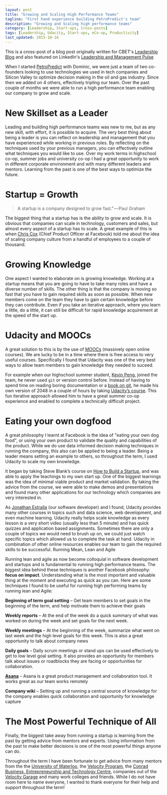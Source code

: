 ```yaml
---
layout: post
title: "Growing and Scaling High Performance Teams"
tagline: "First hand experience building PetroPredict's team"
description: "Growing and Scaling high performance teams"
category: [Leadership, Start-ups, Cross-posts] 
tags: [Leadership, Udacity, Start-ups, eCo-op, Productivity]
last_updated: 2015-10-16
---
```


This is a cross-post of a blog post originally written for CBET's [Leadership Blog](https://uwaterloo.ca/conrad-business-entrepreneurship-technology/blog/post/scaling-your-startup-team-and-knowledge) and also featured on LinkedIn's [Leadership and Management Pulse](https://www.linkedin.com/pulse/20140816182325-143036205-growing-and-scaling-high-performance-teams?trk=prof-post)  


When I started [PetroPredict](http://petropredict.com) with Dominic, we were just a team of two co-founders looking to use technologies we used in tech companies and Silicon Valley to optimize decision making in the oil and gas industry. Since then we added on 4 others, effectively tripling our team. Over the past couple of months we were able to run a high performance team enabling our company to grow and scale.

# New Skillset as a Leader

Leading and building high performance teams was new to me, but as any new skill, with effort, it is possible to acquire. The very best thing about being a leader is you can reflect on leadership and management that you have experienced while working in previous roles. By reflecting on the techniques used by your previous managers, you can effectively outline what techniques you would like to use. Over my work terms in highschool co-op, summer jobs and university co-op I had a great opportunity to work in different corporate environment and with many different leaders and mentors. Learning from the past is one of the best ways to optimize the future.

# Startup = Growth

> A startup is a company designed to grow fast.” — Paul Graham 

The biggest thing that a startup has is the ability to grow and scale. It is obvious that companies can scale in technology, customers and sales, but almost every aspect of a startup has to scale. A great example of this is when [Chris Cox](http://en.wikipedia.org/wiki/Chris_Cox_(Facebook)) (Chief Product Officer at Facebook) told me about the idea of scaling company culture from a handful of employees to a couple of thousand.

# Growing Knowledge

One aspect I wanted to elaborate on is growing knowledge. Working at a startup means that you are going to have to take many roles and have a diverse number of skills. The other thing is that the company is moving so fast that you have to gain required skills as soon as possible. When new members come on the team they have to gain certain knowledge before they can contribute. Even if you take an iterative approach, where you learn a little, do a little, it can still be difficult for rapid knowledge acquirement at the speed of the start up.

# Udacity and MOOCs

A great solution to this is by the use of [MOOCs](https://en.wikipedia.org/wiki/Massive_open_online_course) (massively open online courses). We are lucky to be in a time where there is free access to very useful courses. Specifically I found that Udacity was one of the very best ways to allow team members to gain knowledge they needed to suceed.

For example when our highschool summer student, [Kevin Peng](http://www.linkedin.com/pub/kevin-peng/9b/7b3/346), joined the team, he never used `git` or version control before. Instead of having to spend time on reading boring documentation or a [book on git](https://git-scm.com/book/en/v2), he made his own version of 2048 in a couple of hours by taking [Udacity’s course](https://www.udacity.com/course/ud248). This fun iterative approach allowed him to have a great summer co-op experience and enabled to complete a technically difficult project.

# Eating your own dogfood

A great philosophy I learnt at Facebook is the idea of "eating your own dog food", or using your own product to validate the quality and capabilities of the product. While we do use data informed decision making techniques in running the company, this also can be applied to being a leader. Being a leader means setting an example to others, so throughout the term, I used Udacity to scale my own knowledge.

It began by taking Steve Blank’s course on [How to Build a Startup](https://www.udacity.com/course/ep245), and was able to apply the teachings to my own start up. One of the biggest learnings was the idea of minimal viable product and market validation. By taking the advice from the course, we were able to make demos and presentations and found many other applications for our technology which companies are very interested in.

As [Jonathan Estralla](http://ca.linkedin.com/in/jonathanestrella) (our software developer) and I found, Udacity provides many other courses in topics such and data science, web development, and even machine learning. Udacity really helps scale knowledge as every lesson is a very short video (usually less than 5 minute) and has quick quizzes and application based assignments. Sometimes there are only a couple of topics we would need to brush up on, we could just watch specific topics which allowed us to complete the task at hand. Udacity in combination of other online resources enables our team to gain the required skills to be successful.
Running Mean, Lean and Agile

Running lean and agile as now become colloquial in software development and startups and is fundamental to running high performance teams. The biggest idea behind these techniques is another Facebook philosophy: **focus on impact**. Understanding what is the most important and valuable thing at the moment and executing as quick as you can. Here are some techniques I found to be useful for running high performing teams by running lean and Agile:

**Beginning of term goal setting** – Get team members to set goals in the beginning of the term, and help motivate them to achieve their goals

**Weekly reports** – At the end of the week do a quick summary of what was worked on during the week and set goals for the next week.

**Weekly meetings** – At the beginning of the week, summarize what went on last week and the high level goals for this week. This is also a great opportunity to talk about company news

**Daily goals** – Daily scrum meetings or stand ups can be used effectively to get to low level goal setting. It also provides an opportunity for members talk about issues or roadblocks they are facing or opportunities for collaboration.

**[Asana](http://asana.com)** – Asana is a great product management and collaboration tool. It works great as our team works remotely

**Company wiki** – Setting up and running a central source of knowledge for the company enables quick collaboration and opportunity for knowledge capture

# The Most Powerful Technique of All

Finally, the biggest take away from running a startup is learning from the past by getting advice from mentors and experts. Using information from the past to make better decisions is one of the most powerful things anyone can do.

Throughout the term I have been fortunate to get advice from many mentors from the the [University of Waterloo](http://uwaterloo.ca), the [Velocity Program](http://velocity.uwaterloo.ca), the [Conrad Business, Entrepreneurship and Technology Centre](https://uwaterloo.ca/conrad-business-entrepreneurship-technology/), companies out of the [Velocity Garage](http://velocity.uwaterloo.ca/workspaces/velocity-garage/) and many work colleges and friends. While I do not have room here to name everyone, I wanted to thank everyone for their help and support throughout the term!

